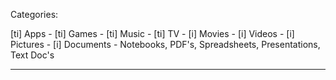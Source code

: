 
Categories:

[ti] Apps - 
[ti] Games -
[ti] Music - 
[ti] TV - 
[i] Movies - 
[i] Videos - 
[i] Pictures - 
[i] Documents - Notebooks, PDF's, Spreadsheets, Presentations, Text Doc's

---

